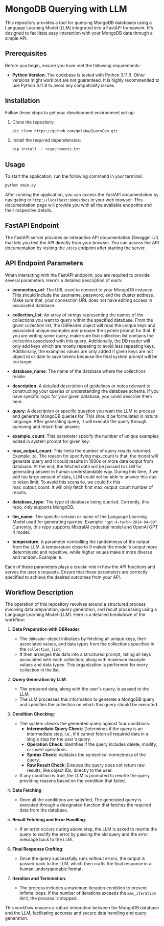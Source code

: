 # MongoDB Querying with LLM

This repository provides a tool for querying MongoDB databases using a Language Learning Model (LLM) integrated into a FastAPI framework. It's designed to facilitate easy interaction with your MongoDB data through a simple API.

## Prerequisites

Before you begin, ensure you have met the following requirements:

- **Python Version**: The codebase is tested with Python 3.11.9. Other versions might work but are not guaranteed. It is highly recommended to use Python 3.11.9 to avoid any compatibility issues.

## Installation

Follow these steps to get your development environment set up:

1. Clone the repository:
   ```bash
   git clone https://github.com/qolaba/QueryGen.git
   ```
2. Install the required dependencies:
   ```bash
   pip install -r requirements.txt
   ```

## Usage

To start the application, run the following command in your terminal:

```bash
python main.py
```

After running the application, you can access the FastAPI documentation by navigating to `http://localhost:9000/docs` in your web browser. This documentation page will provide you with all the available endpoints and their respective details.

## FastAPI Endpoint

The FastAPI server provides an interactive API documentation (Swagger UI) that lets you test the API directly from your browser. You can access the API documentation by visiting the `/docs` endpoint after starting the server.

## API Endpoint Parameters

When interacting with the FastAPI endpoint, you are required to provide several parameters. Here's a detailed description of each:

- **connection_url**: The URL used to connect to your MongoDB instance. This should include the username, password, and the cluster address. Make sure that, your connection URL does not have editing access in associated database. 

- **collection_list**: An array of strings representing the names of the collections you want to query within the specified database. From the given collection list, the DBReader object will read the unique keys and associated unique examples and prepare the system prompt for that. If you are writing some query, make sure that collection list contains the collection associated with this query. Additionally, the DB reader will only add keys which are mostly repeating to avoid less repeating keys. Additionally, the examples values are only added if given keys are not object id or date to save tokens because the final system prompt will be too larger.

- **database_name**: The name of the database where the collections reside. 

- **description**: A detailed description of guidelines or notes relevant to constructing your queries or understanding the database schema. If you have specific logic for your given database, you could describe them here.

- **query**: A description or specific question you want the LLM to process and generate MongoDB queries for. This should be formulated in natural language. After generating query, it will execute the query through pymonog and return final answer.

- **example_count**: This parameter specify the number of unique examples added in system prompt for given key.

- **max_output_count**: This limits the number of query results returned. Example: `30`. The reason for specifying max_count is that, the model will generate query and it could results in 1000s or more data output from database. At the end, the fetched data will be passed to LLM for generating answer in human understandable way. During this time, if we add too large amount of data, LLM could not be able to answer this due to token limit. To avoid this scenario, we could fix this max_output_count. It will only fetch first max_output_count number of results. 

- **database_type**: The type of database being queried. Currently, this repo, only supports MongoDB.

- **llm_name**: The specific version or name of the Language Learning Model used for generating queries. Example: `"gpt-4-turbo-2024-04-09"`. Currently, this repo supports MistralAI codestral model and OpenAI GPT 4 model. 

- **temperature**: A parameter controlling the randomness of the output from the LLM. A temperature close to 0 makes the model's output more deterministic and repetitive, while higher values make it more diverse and random. Example: `0`.

Each of these parameters plays a crucial role in how the API functions and serves the user's requests. Ensure that these parameters are correctly specified to achieve the desired outcomes from your API.

## Workflow Description

The operation of this repository revolves around a structured process involving data preparation, query generation, and result processing using a Language Learning Model (LLM). Here is a detailed breakdown of the workflow:

1. **Data Preparation with DBReader**:
   - The `DBReader` object initializes by fetching all unique keys, their associated values, and data types from the collections specified in the `collection_list`.
   - It then arranges this data into a structured prompt, listing all keys associated with each collection, along with maximum example values and data types. This organization is performed for every collection in the list.

2. **Query Generation by LLM**:
   - The prepared data, along with the user's query, is passed to the LLM.
   - The LLM processes this information to generate a MongoDB query and specifies the collection on which this query should be executed.

3. **Condition Checking**:
   - The system checks the generated query against four conditions:
     - **Intermediate Query Check**: Determines if the query is an intermediate step, i.e., if it cannot fetch all required data in a single step for the user's query.
     - **Operation Check**: Identifies if the query includes delete, modify, or insert operations.
     - **Syntax Check**: Validates the syntactical correctness of the query.
     - **Raw Result Check**: Ensures the query does not return raw results, like object IDs, directly to the user.
   - If any condition is true, the LLM is prompted to rewrite the query, providing reasons based on the condition that failed.

4. **Data Fetching**:
   - Once all the condiitons are satisfied, The generated query is executed through a designated function that fetches the required data from the database.


5. **Result Fetching and Error Handling**:
   - If an error occurs during above step, the LLM is asked to rewrite the query to rectify the error by passing the old query and the error message back to the LLM.

6. **Final Response Crafting**:
   - Once the query successfully runs without errors, the output is passed back to the LLM, which then crafts the final response in a human-understandable format.

7. **Iteration and Termination**:
   - The process includes a maximum iteration condition to prevent infinite loops. If the number of iterations exceeds the `max_iteration` limit, the process is stopped.

This workflow ensures a robust interaction between the MongoDB database and the LLM, facilitating accurate and secure data handling and query generation.